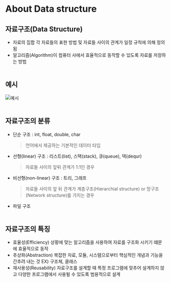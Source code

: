 About Data structure
===================

## 자료구조(Data Structure)
* 자료의 집합 각 자료들의 표현 방법 및 자료들 사이의 관계가 일정 규칙에 의해 정의됨
* 알고리즘(Algorithm)이 컴퓨터 사에서 효율적으로 동작할 수 있도록 자료를 저장하는 방법 </br></br>

## 예시
![예시](https://funchcode.github.io/attach/data-structures.jpeg "자료구조예시")
</br></br>

## 자료구조의 분류

- 단순 구조 : int, float, double, char 
  > 언어에서 제공하는 기본적인 데이터 타입

- 선형(linear) 구조 : 리스트(list), 스택(stack), 큐(queue), 덱(dequr) 
  > 자료들 사이의 앞뒤 관계가 1:1인 경우

- 비선형(non-linear) 구조 : 트리, 그래프 
  > 자료들 사이의 앞 뒤 관계가 계층구조(Hierarchial structure) or 망구조(Network structure)를 가지는 경우

- 파일 구조
</br></br>

## 자료구조의 특징
- 효율성(Efficiency)
    상황에 맞는 알고리즘을 사용하여 자료를 구조화 시키기 떄문에 효율적으로 동작
- 추상화(Abstraction)
    복잡한 자료, 모듈, 시스템으로부터 핵심적인 개념과 기능을 간추려 내는 것
    EX) 구조체, 클래스
- 재사용성(Reusability)
    자료구조를 설계할 때 특정 프로그램에 맞추어 설계하지 않고 다양한 프로그램에서 사용될 수 있도록 범용적으로 설계
